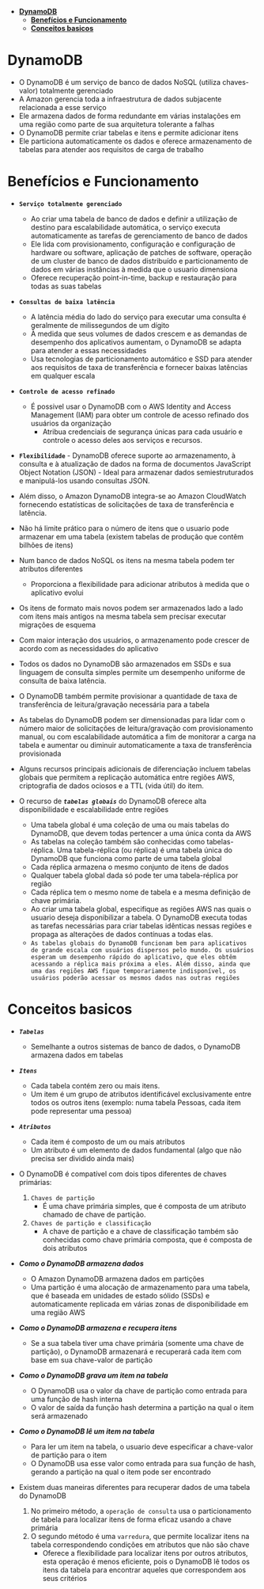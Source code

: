 - [**DynamoDB**](#dynamodb)
  - [**Benefícios e Funcionamento**](#benefícios-e-funcionamento)
  - [**Conceitos basicos**](#conceitos-basicos)

# **DynamoDB**

- O DynamoDB é um serviço de banco de dados NoSQL (utiliza chaves-valor) totalmente gerenciado
- A Amazon gerencia toda a infraestrutura de dados subjacente relacionada a esse serviço
- Ele armazena dados de forma redundante em várias instalações em uma região como parte de sua arquitetura tolerante a falhas
- O DynamoDB permite criar tabelas e itens e permite adicionar itens
- Ele particiona automaticamente os dados e oferece armazenamento de tabelas para atender aos requisitos de carga de trabalho

# **Benefícios e Funcionamento**

- **`Serviço totalmente gerenciado`**
  - Ao criar uma tabela de banco de dados e definir a utilização de destino para escalabilidade automática, o serviço executa automaticamente as tarefas de gerenciamento de banco de dados
  - Ele lida com provisionamento, configuração e configuração de hardware ou software, aplicação de patches de software, operação de um cluster de banco de dados distribuído e particionamento de dados em várias instâncias à medida que o usuario dimensiona
  - Oferece recuperação point-in-time, backup e restauração para todas as suas tabelas
- **`Consultas de baixa latência`**
  - A latência média do lado do serviço para executar uma consulta é geralmente de milissegundos de um dígito
  - À medida que seus volumes de dados crescem e as demandas de desempenho dos aplicativos aumentam, o DynamoDB se adapta para atender a essas necessidades
  - Usa tecnologias de particionamento automático e SSD para atender aos requisitos de taxa de transferência e fornecer baixas latências em qualquer escala
- **`Controle de acesso refinado`**
  - É possivel usar o DynamoDB com o AWS Identity and Access Management (IAM) para obter um controle de acesso refinado dos usuários da organização
    - Atribua credenciais de segurança únicas para cada usuário e controle o acesso deles aos serviços e recursos.
- **`Flexibilidade`** - DynamoDB oferece suporte ao armazenamento, à consulta e à atualização de dados na forma de documentos JavaScript Object Notation (JSON) - Ideal para armazenar dados semiestruturados e manipulá-los usando consultas JSON.

- Além disso, o Amazon DynamoDB integra-se ao Amazon CloudWatch fornecendo estatísticas de solicitações de taxa de transferência e latência.

- Não há limite prático para o número de itens que o usuario pode armazenar em uma tabela (existem tabelas de produção que contêm bilhões de itens)
- Num banco de dados NoSQL os itens na mesma tabela podem ter atributos diferentes
  - Proporciona a flexibilidade para adicionar atributos à medida que o aplicativo evolui
- Os itens de formato mais novos podem ser armazenados lado a lado com itens mais antigos na mesma tabela sem precisar executar migrações de esquema
- Com maior interação dos usuários, o armazenamento pode crescer de acordo com as necessidades do aplicativo
- Todos os dados no DynamoDB são armazenados em SSDs e sua linguagem de consulta simples permite um desempenho uniforme de consulta de baixa latência.
- O DynamoDB também permite provisionar a quantidade de taxa de transferência de leitura/gravação necessária para a tabela
- As tabelas do DynamoDB podem ser dimensionadas para lidar com o número maior de solicitações de leitura/gravação com provisionamento manual, ou com escalabilidade automática a fim de monitorar a carga na tabela e aumentar ou diminuir automaticamente a taxa de transferência provisionada
- Alguns recursos principais adicionais de diferenciação incluem tabelas globais que permitem a replicação automática entre regiões AWS, criptografia de dados ociosos e a TTL (vida útil) do item.

- O recurso de **_`tabelas globais`_** do DynamoDB oferece alta disponibilidade e escalabilidade entre regiões
  - Uma tabela global é uma coleção de uma ou mais tabelas do DynamoDB, que devem todas pertencer a uma única conta da AWS
  - As tabelas na coleção também são conhecidas como tabelas-réplica. Uma tabela-réplica (ou réplica) é uma tabela única do DynamoDB que funciona como parte de uma tabela global
  - Cada réplica armazena o mesmo conjunto de itens de dados
  - Qualquer tabela global dada só pode ter uma tabela-réplica por região
  - Cada réplica tem o mesmo nome de tabela e a mesma definição de chave primária.
  - Ao criar uma tabela global, especifique as regiões AWS nas quais o usuario deseja disponibilizar a tabela. O DynamoDB executa todas as tarefas necessárias para criar tabelas idênticas nessas regiões e propaga as alterações de dados contínuas a todas elas.
  - `As tabelas globais do DynamoDB funcionam bem para aplicativos de grande escala com usuários dispersos pelo mundo. Os usuários esperam um desempenho rápido do aplicativo, que eles obtêm acessando a réplica mais próxima a eles. Além disso, ainda que uma das regiões AWS fique temporariamente indisponível, os usuários poderão acessar os mesmos dados nas outras regiões`

# **Conceitos basicos**

- **_`Tabelas`_**
  - Semelhante a outros sistemas de banco de dados, o DynamoDB armazena dados em tabelas
- **_`Itens`_**
  - Cada tabela contém zero ou mais itens.
  - Um item é um grupo de atributos identificável exclusivamente entre todos os outros itens (exemplo: numa tabela Pessoas, cada item pode representar uma pessoa)
- **_`Atributos`_**
  - Cada item é composto de um ou mais atributos
  - Um atributo é um elemento de dados fundamental (algo que não precisa ser dividido ainda mais)
- O DynamoDB é compatível com dois tipos diferentes de chaves primárias:
  1. `Chaves de partição`
     - É uma chave primária simples, que é composta de um atributo chamado de chave de partição.
  2. `Chaves de partição e classificação`
     - A chave de partição e a chave de classificação também são conhecidas como chave primária composta, que é composta de dois atributos
- **_Como o DynamoDB armazena dados_**
  - O Amazon DynamoDB armazena dados em partições
  - Uma partição é uma alocação de armazenamento para uma tabela, que é baseada em unidades de estado sólido (SSDs) e automaticamente replicada em várias zonas de disponibilidade em uma região AWS
- **_Como o DynamoDB armazena e recupera itens_**
  - Se a sua tabela tiver uma chave primária (somente uma chave de partição), o DynamoDB armazenará e recuperará cada item com base em sua chave-valor de partição
- **_Como o DynamoDB grava um item na tabela_**
  - O DynamoDB usa o valor da chave de partição como entrada para uma função de hash interna
  - O valor de saída da função hash determina a partição na qual o item será armazenado
- **_Como o DynamoDB lê um item na tabela_**

  - Para ler um item na tabela, o usuario deve especificar a chave-valor de partição para o item
  - O DynamoDB usa esse valor como entrada para sua função de hash, gerando a partição na qual o item pode ser encontrado

- Existem duas maneiras diferentes para recuperar dados de uma tabela do DynamoDB
  1. No primeiro método, a `operação de consulta` usa o particionamento de tabela para localizar itens de forma eficaz usando a chave primária
  2. O segundo método é uma `varredura`, que permite localizar itens na tabela correspondendo condições em atributos que não são chave
     - Oferece a flexibilidade para localizar itens por outros atributos, esta operação é menos eficiente, pois o DynamoDB lê todos os itens da tabela para encontrar aqueles que correspondem aos seus critérios
